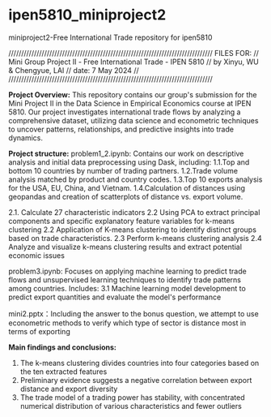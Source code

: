 # ipen5810_miniproject2
miniproject2-Free International Trade
repository for ipen5810

//////////////////////////////////////////////////////////////////////////////// FILES FOR: // Mini Group Project Ⅱ - Free International Trade - IPEN 5810 // by Xinyu, WU & Chengyue, LAI // date: 7 May 2024 // ////////////////////////////////////////////////////////////////////////////////

**Project Overview:**
This repository contains our group's submission for the Mini Project II in the Data Science in Empirical Economics course at IPEN 5810. Our project investigates international trade flows by analyzing a comprehensive dataset, utilizing data science and econometric techniques to uncover patterns, relationships, and predictive insights into trade dynamics.

**Project structure:**
problem1_2.ipynb: Contains our work on descriptive analysis and initial data preprocessing using Dask, including:
1.1.Top and bottom 10 countries by number of trading partners.
1.2.Trade volume analysis matched by product and country codes.
1.3.Top 10 exports analysis for the USA, EU, China, and Vietnam.
1.4.Calculation of distances using geopandas and creation of scatterplots of distance vs. export volume.

2.1. Calculate 27 characteristic indicators
2.2 Using PCA to extract principal components and specific explanatory feature variables for k-means clustering
2.2 Application of K-means clustering to identify distinct groups based on trade characteristics.
2.3 Perform k-means clustering analysis
2.4 Analyze and visualize k-means clustering results and extract potential economic issues

problem3.ipynb: Focuses on applying machine learning to predict trade flows and unsupervised learning techniques to identify trade patterns among countries. Includes:
3.1 Machine learning model development to predict export quantities and evaluate the model's performance

mini2.pptx：Including the answer to the bonus question, we attempt to use econometric methods to verify which type of sector is distance most in terms of exporting

**Main findings and conclusions:**
1. The k-means clustering divides countries into four categories based on the ten extracted features
2. Preliminary evidence suggests a negative correlation between export distance and export diversity
3. The trade model of a trading power has stability, with concentrated numerical distribution of various characteristics and fewer outliers
